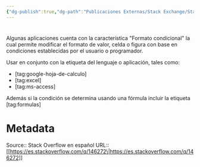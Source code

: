 ```yaml
---
{"dg-publish":true,"dg-path":"Publicaciones Externas/Stack Exchange/Stack Overflow en español/es.stackoverflow.com-146272.md","permalink":"/publicaciones-externas/stack-exchange/stack-overflow-en-espanol/es-stackoverflow-com-146272/","hide":true,"noteIcon":"\"0\"","created":"2024-04-03T12:49:10.354-06:00","updated":"2024-04-05T16:43:53.190-06:00"}
---
```


# 

Algunas aplicaciones cuenta con la característica "Formato condicional" la cual permite modificar el formato de valor, celda o figura con base en condiciones establecidas por el usuario o programador.

Usar en conjunto con la etiqueta del lenguaje o aplicación, tales como:

- [tag:google-hoja-de-calculo]
- [tag:excel]
- [tag:ms-access]

Además si la condición se determina usando una fórmula incluir la etiqueta [tag:formulas]

# Metadata
Source:: Stack Overflow en español
URL:: [[https://es.stackoverflow.com/q/146272\|https://es.stackoverflow.com/q/146272]]

